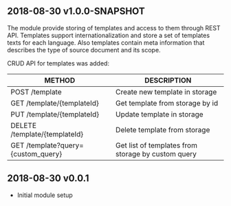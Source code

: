 ## 2018-08-30 v1.0.0-SNAPSHOT
The module provide storing of templates and access to them through REST API. 
Templates support internationalization and store a set of templates texts for each language. 
Also templates contain meta information that describes the type of source document and its scope.

CRUD API for templates was added: 

| METHOD                             | DESCRIPTION                                        |
|------------------------------------|----------------------------------------------------|
| POST /template                     | Create new template in storage                     |
| GET /template/{templateId}         | Get template from storage by id                    |
| PUT /template/{templateId}         | Update template in storage                         |
| DELETE /template/{templateId}      | Delete template from storage                       |
| GET /template?query={custom_query} | Get list of templates from storage by custom query |
## 2018-08-30 v0.0.1
 * Initial module setup
